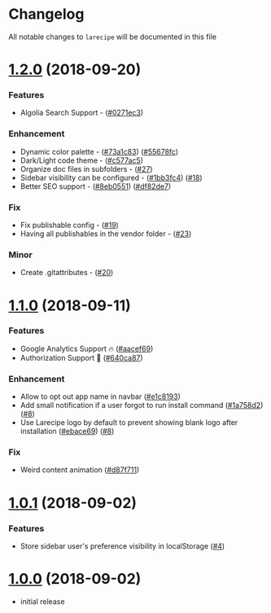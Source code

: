# Changelog

All notable changes to `larecipe` will be documented in this file

<a name="1.2.0"></a>
# [1.2.0](https://github.com/saleem-hadad/larecipe/releases/tag/v1.2.0) (2018-09-20)

### Features

- Algolia Search Support - ([#0271ec3](https://github.com/saleem-hadad/larecipe/commit/0271ec3a1cfeb8975cbec34e2cf7aba970b56d71))

### Enhancement

- Dynamic color palette - ([#73a1c83](https://github.com/saleem-hadad/larecipe/commit/73a1c838f025986010ef28d4ece3dceaae0f4fbd)) ([#55678fc](https://github.com/saleem-hadad/larecipe/commit/55678fc54e3e721b897d536845d4c2a12119aaf4))
- Dark/Light code theme - ([#c577ac5](https://github.com/saleem-hadad/larecipe/commit/c577ac509906736800d58db3d3ed738dc138b0cb))
- Organize doc files in subfolders - ([#27](https://github.com/saleem-hadad/larecipe/pull/27))
- Sidebar visibility can be configured - ([#1bb3fc4](https://github.com/saleem-hadad/larecipe/commit/1bb3fc4b8f9dd6e75fd8cff21a3a9b8f41974784)) ([#18](https://github.com/saleem-hadad/larecipe/issues/18))
- Better SEO support - ([#8eb0551](https://github.com/saleem-hadad/larecipe/commit/8eb055167c4d701ac970ce3265d829f80b240db3)) ([#df82de7](https://github.com/saleem-hadad/larecipe/commit/df82de7dd86e1f1178178c48100510adf13c3877))


### Fix

- Fix publishable config - ([#19](https://github.com/saleem-hadad/larecipe/pull/19))
- Having all publishables in the vendor folder - ([#23](https://github.com/saleem-hadad/larecipe/pull/23))


### Minor

- Create .gitattributes - ([#20](https://github.com/saleem-hadad/larecipe/pull/20))


<a name="1.1.0"></a>
# [1.1.0](https://github.com/saleem-hadad/larecipe/releases/tag/v1.1.0) (2018-09-11)

### Features

- Google Analytics Support 🔥 ([#aacef69](https://github.com/saleem-hadad/larecipe/commit/aacef69cceb55fdbfbec4e00ec2c6c4bf1216fe9))
- Authorization Support 🤚 ([#640ca87](https://github.com/saleem-hadad/larecipe/commit/640ca8791c6dab5c96b0db43da6fffc644dec9e5))

### Enhancement

- Allow to opt out app name in navbar ([#e1c8193](https://github.com/saleem-hadad/larecipe/commit/e1c8193a5887b30adaadec5ee8bc6db45c5b5e78))
- Add small notification if a user forgot to run install command ([#1a758d2](https://github.com/saleem-hadad/larecipe/commit/1a758d27dceb3cec2ce589ef3f0c8ecf9fce843e)) ([#8](https://github.com/saleem-hadad/larecipe/issues/8))
- Use Larecipe logo by default to prevent showing blank logo after installation ([#ebace69](https://github.com/saleem-hadad/larecipe/commit/ebace697017ec9a4d863d465b9e9ca2b677d686b)) ([#8](https://github.com/saleem-hadad/larecipe/issues/8))

### Fix

- Weird content animation ([#d87f711](https://github.com/saleem-hadad/larecipe/commit/d87f71102d5b897e50fad856c6a8f5d6b3b558f7))


<a name="1.0.0"></a>
# [1.0.1](https://github.com/saleem-hadad/larecipe/releases/tag/v1.0.1) (2018-09-02)

### Features

- Store sidebar user's preference visibility in localStorage ([#4](https://github.com/saleem-hadad/larecipe/issues/4))


<a name="1.0.0"></a>
# [1.0.0](https://github.com/saleem-hadad/larecipe/releases/tag/v1.0.0) (2018-09-02)

- initial release
